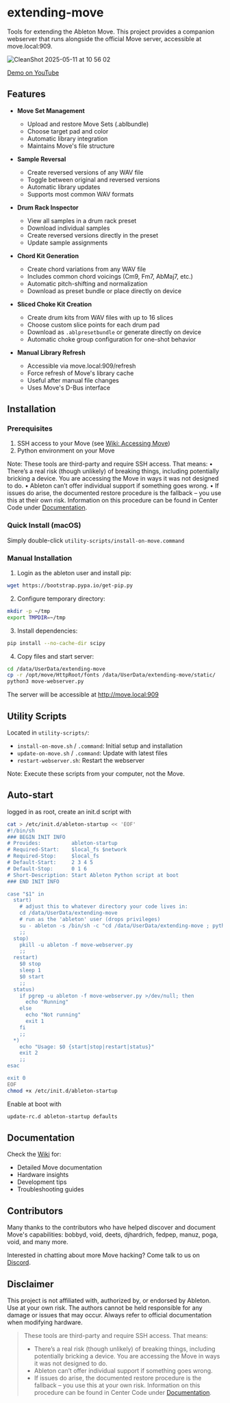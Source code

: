 # extending-move

Tools for extending the Ableton Move. This project provides a companion webserver that runs alongside the official Move server, accessible at move.local:909.

![CleanShot 2025-05-11 at 10 56 02](https://github.com/user-attachments/assets/be64a1d8-992a-4a84-bbbf-15095479d11d)


[Demo on YouTube](https://www.youtube.com/watch?v=MCmaCifzgbg)


## Features

- **Move Set Management**
  - Upload and restore Move Sets (.ablbundle)
  - Choose target pad and color
  - Automatic library integration
  - Maintains Move's file structure

- **Sample Reversal**
  - Create reversed versions of any WAV file
  - Toggle between original and reversed versions
  - Automatic library updates
  - Supports most common WAV formats
    
- **Drum Rack Inspector**
  - View all samples in a drum rack preset
  - Download individual samples
  - Create reversed versions directly in the preset
  - Update sample assignments

- **Chord Kit Generation**
  - Create chord variations from any WAV file
  - Includes common chord voicings (Cm9, Fm7, AbMaj7, etc.)
  - Automatic pitch-shifting and normalization
  - Download as preset bundle or place directly on device

- **Sliced Choke Kit Creation**
  - Create drum kits from WAV files with up to 16 slices
  - Choose custom slice points for each drum pad
  - Download as `.ablpresetbundle` or generate directly on device
  - Automatic choke group configuration for one-shot behavior

- **Manual Library Refresh**
  - Accessible via move.local:909/refresh
  - Force refresh of Move's library cache
  - Useful after manual file changes
  - Uses Move's D-Bus interface
    


## Installation

### Prerequisites
1. SSH access to your Move (see [Wiki: Accessing Move](https://github.com/charlesvestal/extending-move/wiki/00--Accessing-Move))
2. Python environment on your Move

Note:
These tools are third-party and require SSH access. That means:
 •    There’s a real risk (though unlikely) of breaking things, including potentially bricking a device. You are accessing the Move in ways it was not designed to do.
 •    Ableton can’t offer individual support if something goes wrong.
 •    If issues do arise, the documented restore procedure is the fallback – you use this at their own risk. Information on this procedure can be found in Center Code under [Documentation](https://ableton.centercode.com/project/article/item.html?cap=ecd3942a1fe3405eb27a806608401a0b&arttypeid={e70be312-f44a-418b-bb74-ed1030e3a49a}&artid={C0A2D9E2-D52F-4DEB-8BEE-356B65C8942E}).

### Quick Install (macOS)
Simply double-click `utility-scripts/install-on-move.command`

### Manual Installation

1. Login as the ableton user and install pip:
```bash
wget https://bootstrap.pypa.io/get-pip.py
```

2. Configure temporary directory:
```bash
mkdir -p ~/tmp
export TMPDIR=~/tmp
```

3. Install dependencies:
```bash
pip install --no-cache-dir scipy
```

4. Copy files and start server:
```bash
cd /data/UserData/extending-move
cp -r /opt/move/HttpRoot/fonts /data/UserData/extending-move/static/
python3 move-webserver.py
```

The server will be accessible at http://move.local:909

## Utility Scripts

Located in `utility-scripts/`:
- `install-on-move.sh` / `.command`: Initial setup and installation
- `update-on-move.sh` / `.command`: Update with latest files
- `restart-webserver.sh`: Restart the webserver

Note: Execute these scripts from your computer, not the Move.

## Auto-start
logged in as root, create an init.d script with
```bash
cat > /etc/init.d/ableton-startup << 'EOF'
#!/bin/sh
### BEGIN INIT INFO
# Provides:          ableton-startup
# Required-Start:    $local_fs $network
# Required-Stop:     $local_fs
# Default-Start:     2 3 4 5
# Default-Stop:      0 1 6
# Short-Description: Start Ableton Python script at boot
### END INIT INFO

case "$1" in
  start)
    # adjust this to whatever directory your code lives in:
    cd /data/UserData/extending-move
    # run as the 'ableton' user (drops privileges)
    su - ableton -s /bin/sh -c "cd /data/UserData/extending-move ; python3 move-webserver.py >> startup.log 2>&1 &"
    ;;
  stop)
    pkill -u ableton -f move-webserver.py
    ;;
  restart)
    $0 stop
    sleep 1
    $0 start
    ;;
  status)
    if pgrep -u ableton -f move-webserver.py >/dev/null; then
      echo "Running"
    else
      echo "Not running"
      exit 1
    fi
    ;;
  *)
    echo "Usage: $0 {start|stop|restart|status}"
    exit 2
    ;;
esac

exit 0
EOF
chmod +x /etc/init.d/ableton-startup
```

Enable at boot with 
```bash
update-rc.d ableton-startup defaults
```

## Documentation

Check the [Wiki](https://github.com/charlesvestal/extending-move/wiki) for:
- Detailed Move documentation
- Hardware insights
- Development tips
- Troubleshooting guides

## Contributors

Many thanks to the contributors who have helped discover and document Move's capabilities:
bobbyd, void, deets, djhardrich, fedpep, manuz, poga, void, and many more.

Interested in chatting about more Move hacking? Come talk to us on [Discord](https://discord.gg/yP7SjqDrZG).

## Disclaimer

This project is not affiliated with, authorized by, or endorsed by Ableton. Use at your own risk. The authors cannot be held responsible for any damage or issues that may occur. Always refer to official documentation when modifying hardware.

> These tools are third-party and require SSH access. That means:
> * There’s a real risk (though unlikely) of breaking things, including potentially bricking a device. You are accessing the Move in ways it was not designed to do.
> * Ableton can’t offer individual support if something goes wrong.
> * If issues do arise, the documented restore procedure is the fallback – you use this at your own risk. Information on this procedure can be found in Center Code under [Documentation](https://ableton.centercode.com/project/article/item.html?cap=ecd3942a1fe3405eb27a806608401a0b&arttypeid={e70be312-f44a-418b-bb74-ed1030e3a49a}&artid={C0A2D9E2-D52F-4DEB-8BEE-356B65C8942E}).
